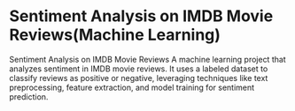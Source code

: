 # Sentiment Analysis on IMDB Movie Reviews(Machine Learning)
 Sentiment Analysis on IMDB Movie Reviews A machine learning project that analyzes sentiment in IMDB movie reviews. It uses a labeled dataset to classify reviews as positive or negative, leveraging techniques like text preprocessing, feature extraction, and model training for sentiment prediction.
